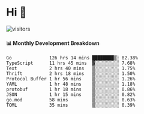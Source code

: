 # Hi 👋
 
![visitors](https://visitor-badge.glitch.me/badge?page_id=sorcererxw.sorcererx)

#### 📊 Monthly Development Breakdown

<!--START_SECTION:waka-->
```text
Go              126 hrs 14 mins ████████▒░ 82.38%
TypeScript      11 hrs 45 mins  ▓░░░░░░░░░ 7.68%
Text            2 hrs 40 mins   ▒░░░░░░░░░ 1.75%
Thrift          2 hrs 18 mins   ▒░░░░░░░░░ 1.50%
Protocol Buffer 1 hr 56 mins    ▒░░░░░░░░░ 1.26%
YAML            1 hr 48 mins    ▒░░░░░░░░░ 1.18%
protobuf        1 hr 18 mins    ▒░░░░░░░░░ 0.86%
JSON            1 hr 15 mins    ▒░░░░░░░░░ 0.82%
go.mod          58 mins         ▒░░░░░░░░░ 0.63%
TOML            35 mins         ▒░░░░░░░░░ 0.39%
```
<!--END_SECTION:waka-->
